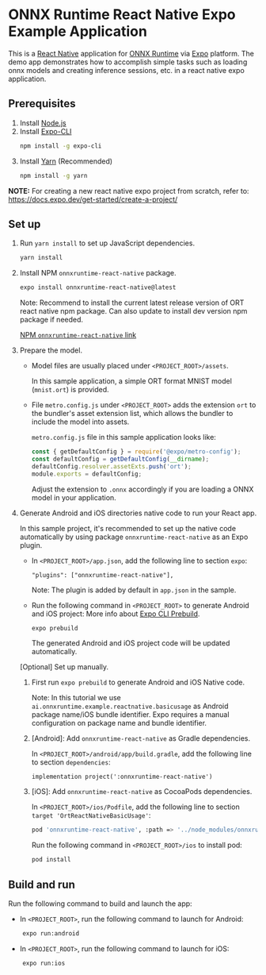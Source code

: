 # ONNX Runtime React Native Expo Example Application

This is a [React Native](https://reactnative.dev/docs/getting-started) application for [ONNX Runtime](https://github.com/microsoft/onnxruntime) via [Expo](https://docs.expo.dev/) platform. The demo app demonstrates how to accomplish simple tasks such as loading onnx models and creating inference sessions, etc. in a react native expo application.

## Prerequisites

1. Install [Node.js](https://nodejs.org/en)
2. Install [Expo-CLI](https://docs.expo.dev/more/expo-cli/)
    ```sh
    npm install -g expo-cli
    ```
3. Install [Yarn](https://classic.yarnpkg.com/en/docs/install#mac-stable) (Recommended)
    ```sh
    npm install -g yarn
    ```
**NOTE:**
   For creating a new react native expo project from scratch, refer to: https://docs.expo.dev/get-started/create-a-project/

## Set up

1. Run `yarn install` to set up JavaScript dependencies.
    ```sh
    yarn install
    ```
2. Install NPM `onnxruntime-react-native` package.
    ```sh
    expo install onnxruntime-react-native@latest
    ```
   Note: Recommend to install the current latest release version of ORT react native npm package. Can also update to install dev version npm package if needed.


   [NPM `onnxruntime-react-native` link](https://www.npmjs.com/package/onnxruntime-react-native?activeTab=versions)
3. Prepare the model.

    -  Model files are usually placed under `<PROJECT_ROOT>/assets`.
    
       In this sample application, a simple ORT format MNIST model (`mnist.ort`) is provided.

    -  File `metro.config.js` under `<PROJECT_ROOT>` adds the extension `ort` to the bundler's asset extension list, which allows the bundler to include the model into assets.
       
       `metro.config.js` file in this sample application looks like:

       ```js
       const { getDefaultConfig } = require('@expo/metro-config');
       const defaultConfig = getDefaultConfig(__dirname);
       defaultConfig.resolver.assetExts.push('ort');
       module.exports = defaultConfig;
       ```
       Adjust the extension to `.onnx` accordingly if you are loading a ONNX model in your application.

4. Generate Android and iOS directories native code to run your React app.
    
    In this sample project, it's recommended to set up the native code automatically by using package `onnxruntime-react-native` as an Expo plugin.
    
    - In `<PROJECT_ROOT>/app.json`, add the following line to section `expo`:
        ```
        "plugins": ["onnxruntime-react-native"],
        ```
        Note: The plugin is added by default in `app.json` in the sample.

    - Run the following command in `<PROJECT_ROOT>` to generate Android and iOS project: More info about [Expo CLI Prebuild](https://docs.expo.dev/workflow/prebuild/).
        ```sh
        expo prebuild
        ```
        The generated Android and iOS project code will be updated automatically.


    [Optional] Set up manually.

    1. First run  `expo prebuild` to generate Android and iOS Native code.

        Note: In this tutorial we use `ai.onnxruntime.example.reactnative.basicusage` as Android package name/iOS bundle identifier.
        Expo requires a manual configuration on package name and bundle identifier.

    2. [Android]: Add `onnxruntime-react-native` as Gradle dependencies.

        In `<PROJECT_ROOT>/android/app/build.gradle`, add the following line to section `dependencies`:

        ```
        implementation project(':onnxruntime-react-native')
        ```

    3. [iOS]: Add `onnxruntime-react-native` as CocoaPods dependencies.

        In `<PROJECT_ROOT>/ios/Podfile`, add the following line to section `target 'OrtReactNativeBasicUsage'`:

        ```sh
        pod 'onnxruntime-react-native', :path => '../node_modules/onnxruntime-react-native'
        ```

        Run the following command in `<PROJECT_ROOT>/ios` to install pod:

        ```sh
        pod install
        ```
## Build and run

Run the following command to build and launch the app:

- In `<PROJECT_ROOT>`, run the following command to launch for Android:
    
```sh
    expo run:android
```

- In `<PROJECT_ROOT>`, run the following command to launch for iOS:
```sh
    expo run:ios
```
